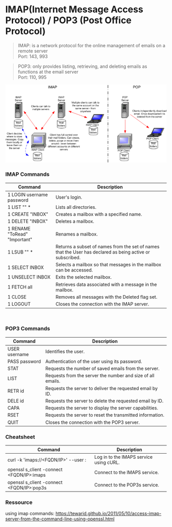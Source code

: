 # IMAP(Internet Message Access Protocol) / POP3 (Post Office Protocol)
> IMAP: is a network protocol for the online management of emails on a remote server <br>
> Port: 143, 993

> POP3: only provides listing, retrieving, and deleting emails as functions at the email server <br>
> Port: 110, 995

![Visual representation of the difference between the two protocols](image.png)

### IMAP Commands
| Command | Description |
| ------  | ----------- |
| 1 LOGIN username password | User's login. |
| 1 LIST "" * | Lists all directories. |
| 1 CREATE "INBOX" | Creates a mailbox with a specified name. |
| 1 DELETE "INBOX" | Deletes a mailbox. |
| 1 RENAME "ToRead" "Important" | Renames a mailbox. |
| 1 LSUB "" * | Returns a subset of names from the set of names that the User has declared as being active or subscribed. |
| 1 SELECT INBOX | Selects a mailbox so that messages in the mailbox can be accessed. |
| 1 UNSELECT INBOX | Exits the selected mailbox. |
| 1 FETCH <ID> all | Retrieves data associated with a message in the mailbox. |
| 1 CLOSE | Removes all messages with the Deleted flag set. |
| 1 LOGOUT | Closes the connection with the IMAP server. |
<br>

### POP3 Commands 
| Command | Description |
| ------- | ----------- |
| USER username | Identifies the user. |
| PASS password | Authentication of the user using its password. |
| STAT | Requests the number of saved emails from the server. |
| LIST | Requests from the server the number and size of all emails. |
| RETR id | Requests the server to deliver the requested email by ID. |
| DELE id | Requests the server to delete the requested email by ID. |
| CAPA | Requests the server to display the server capabilities. |
| RSET | Requests the server to reset the transmitted information. |
| QUIT | Closes the connection with the POP3 server. |


### Cheatsheet
| Command | Description |
| ------- | ----------- |
| curl -k 'imaps://<FQDN/IP>' --user <user>:<password> | Log in to the IMAPS service using cURL. |
| openssl s_client -connect <FQDN/IP>:imaps | Connect to the IMAPS service. |
| openssl s_client -connect <FQDN/IP>:pop3s | Connect to the POP3s service. |

### Ressource
using imap commands: https://tewarid.github.io/2011/05/10/access-imap-server-from-the-command-line-using-openssl.html
